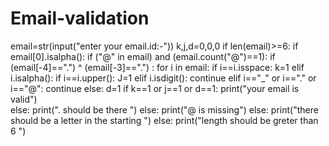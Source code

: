 # Email-validation
email=str(input("enter your email.id:-"))
k,j,d=0,0,0
if len(email)>=6:
    if email[0].isalpha():
        if ("@" in email) and (email.count("@")==1):
            if    (email[-4]==".") ^ (email[-3]==".") :
                    for i in email:
                        if i==i.isspace:
                            k=1
                        elif i.isalpha():
                            if i==i.upper():
                                J=1
                        elif i.isdigit():
                            continue
                        elif i=="_" or i=="." or i=="@":
                            continue
                        else:
                            d=1
                    if k==1 or j==1  or d==1:
                        print("your email is valid")  
            else:
                print(". should be there ")
        else:
            print("@ is missing")
    else:
        print("there should be a  letter in the starting ")
else:
    print("length should be greter than 6 ")
